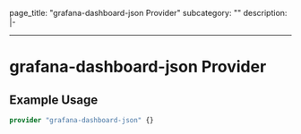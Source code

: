 page_title: "grafana-dashboard-json Provider"
subcategory: ""
description: |-
  
---

# grafana-dashboard-json Provider



## Example Usage

```terraform
provider "grafana-dashboard-json" {}
```
